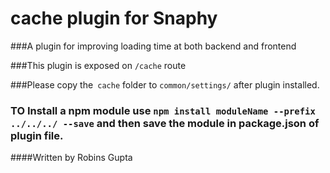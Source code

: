 # cache plugin for Snaphy


###A plugin for improving loading time at both backend and frontend

###This plugin is exposed on  `/cache` route

###Please copy the` cache` folder to `common/settings/` after plugin installed.

### TO Install a npm module use `npm install moduleName --prefix ../../../ --save` and then save the module in package.json of plugin file.


####Written by Robins Gupta

